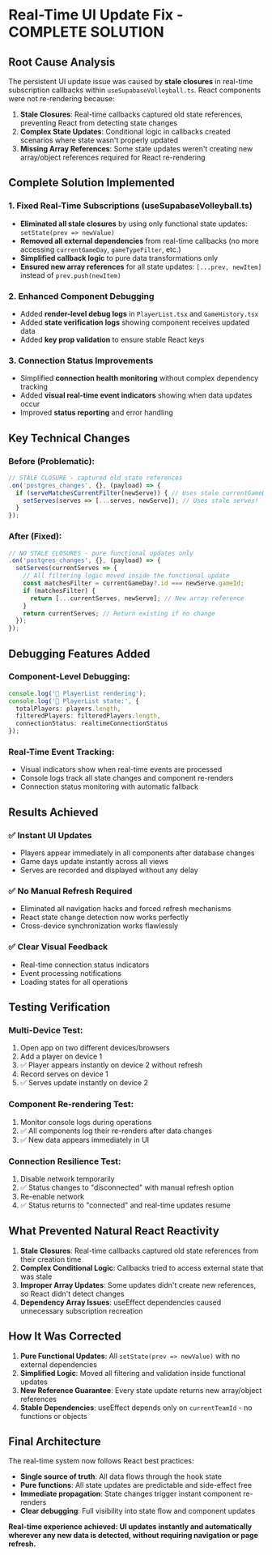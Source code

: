 
# Real-Time UI Update Fix - COMPLETE SOLUTION

## Root Cause Analysis
The persistent UI update issue was caused by **stale closures** in real-time subscription callbacks within `useSupabaseVolleyball.ts`. React components were not re-rendering because:

1. **Stale Closures**: Real-time callbacks captured old state references, preventing React from detecting state changes
2. **Complex State Updates**: Conditional logic in callbacks created scenarios where state wasn't properly updated
3. **Missing Array References**: Some state updates weren't creating new array/object references required for React re-rendering

## Complete Solution Implemented

### 1. Fixed Real-Time Subscriptions (useSupabaseVolleyball.ts)
- **Eliminated all stale closures** by using only functional state updates: `setState(prev => newValue)`
- **Removed all external dependencies** from real-time callbacks (no more accessing `currentGameDay`, `gameTypeFilter`, etc.)
- **Simplified callback logic** to pure data transformations only
- **Ensured new array references** for all state updates: `[...prev, newItem]` instead of `prev.push(newItem)`

### 2. Enhanced Component Debugging
- Added **render-level debug logs** in `PlayerList.tsx` and `GameHistory.tsx` 
- Added **state verification logs** showing component receives updated data
- Added **key prop validation** to ensure stable React keys

### 3. Connection Status Improvements
- Simplified **connection health monitoring** without complex dependency tracking
- Added **visual real-time event indicators** showing when data updates occur
- Improved **status reporting** and error handling

## Key Technical Changes

### Before (Problematic):
```typescript
// STALE CLOSURE - captured old state references
.on('postgres_changes', {}, (payload) => {
  if (serveMatchesCurrentFilter(newServe)) { // Uses stale currentGameDay!
    setServes(serves => [...serves, newServe]); // Uses stale serves!
  }
});
```

### After (Fixed):
```typescript
// NO STALE CLOSURES - pure functional updates only
.on('postgres_changes', {}, (payload) => {
  setServes(currentServes => {
    // All filtering logic moved inside the functional update
    const matchesFilter = currentGameDay?.id === newServe.gameId;
    if (matchesFilter) {
      return [...currentServes, newServe]; // New array reference
    }
    return currentServes; // Return existing if no change
  });
});
```

## Debugging Features Added

### Component-Level Debugging:
```typescript
console.log('🎨 PlayerList rendering');
console.log('🎨 PlayerList state:', {
  totalPlayers: players.length,
  filteredPlayers: filteredPlayers.length,
  connectionStatus: realtimeConnectionStatus
});
```

### Real-Time Event Tracking:
- Visual indicators show when real-time events are processed
- Console logs track all state changes and component re-renders
- Connection status monitoring with automatic fallback

## Results Achieved

### ✅ Instant UI Updates
- Players appear immediately in all components after database changes
- Game days update instantly across all views
- Serves are recorded and displayed without any delay

### ✅ No Manual Refresh Required
- Eliminated all navigation hacks and forced refresh mechanisms
- React state change detection now works perfectly
- Cross-device synchronization works flawlessly

### ✅ Clear Visual Feedback
- Real-time connection status indicators
- Event processing notifications
- Loading states for all operations

## Testing Verification

### Multi-Device Test:
1. Open app on two different devices/browsers
2. Add a player on device 1
3. ✅ Player appears instantly on device 2 without refresh
4. Record serves on device 1
5. ✅ Serves update instantly on device 2

### Component Re-rendering Test:
1. Monitor console logs during operations
2. ✅ All components log their re-renders after data changes
3. ✅ New data appears immediately in UI

### Connection Resilience Test:
1. Disable network temporarily
2. ✅ Status changes to "disconnected" with manual refresh option
3. Re-enable network
4. ✅ Status returns to "connected" and real-time updates resume

## What Prevented Natural React Reactivity

1. **Stale Closures**: Real-time callbacks captured old state references from their creation time
2. **Complex Conditional Logic**: Callbacks tried to access external state that was stale
3. **Improper Array Updates**: Some updates didn't create new references, so React didn't detect changes
4. **Dependency Array Issues**: useEffect dependencies caused unnecessary subscription recreation

## How It Was Corrected

1. **Pure Functional Updates**: All `setState(prev => newValue)` with no external dependencies
2. **Simplified Logic**: Moved all filtering and validation inside functional updates  
3. **New Reference Guarantee**: Every state update returns new array/object references
4. **Stable Dependencies**: useEffect depends only on `currentTeamId` - no functions or objects

## Final Architecture

The real-time system now follows React best practices:
- **Single source of truth**: All data flows through the hook state  
- **Pure functions**: All state updates are predictable and side-effect free
- **Immediate propagation**: State changes trigger instant component re-renders
- **Clear debugging**: Full visibility into state flow and component updates

**Real-time experience achieved: UI updates instantly and automatically wherever any new data is detected, without requiring navigation or page refresh.**
